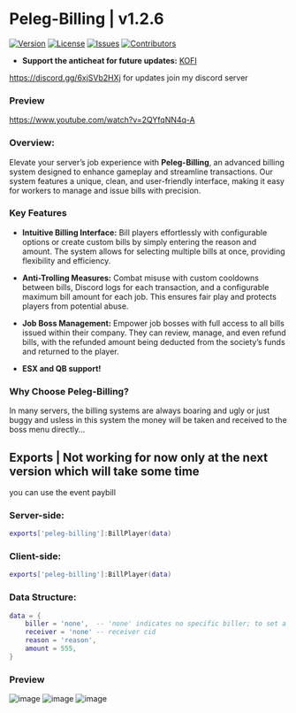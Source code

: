 # Peleg-Billing | v1.2.6

[![Version](https://img.shields.io/badge/version-1.0.0-blue.svg)](link_to_releases)
[![License](https://img.shields.io/badge/license-GNU-green.svg)](https://opensource.org/licenses/MIT)
[![Issues](https://img.shields.io/github/issues/peleg-development/peleg-billing)](https://github.com/peleg-development/peleg-billing/issues)
[![Contributors](https://img.shields.io/github/contributors/peleg-development/peleg-billing)](none)
- **Support the anticheat for future updates:** [KOFI](https://ko-fi.com/peleg)


https://discord.gg/6xjSVb2HXj for updates join my discord server 

### Preview
https://www.youtube.com/watch?v=2QYfqNN4q-A

### Overview: 

Elevate your server’s job experience with **Peleg-Billing**, an advanced billing system designed to enhance gameplay and streamline transactions. Our system features a unique, clean, and user-friendly interface, making it easy for workers to manage and issue bills with precision.

### **Key Features**

- **Intuitive Billing Interface:** Bill players effortlessly with configurable options or create custom bills by simply entering the reason and amount. The system allows for selecting multiple bills at once, providing flexibility and efficiency.

- **Anti-Trolling Measures:** Combat misuse with custom cooldowns between bills, Discord logs for each transaction, and a configurable maximum bill amount for each job. This ensures fair play and protects players from potential abuse.

- **Job Boss Management:** Empower job bosses with full access to all bills issued within their company. They can review, manage, and even refund bills, with the refunded amount being deducted from the society’s funds and returned to the player.

- **ESX and QB support!**
  
### **Why Choose Peleg-Billing?**

In many servers, the billing systems are always boaring and ugly or just buggy and usless in this system the money will be taken and received to the boss menu directly...

## Exports | Not working for now only at the next version which will take some time
you can use the event paybill

### Server-side:
```lua
exports['peleg-billing']:BillPlayer(data)
```

### Client-side:
```lua
exports['peleg-billing']:BillPlayer(data)
```

### Data Structure:
```lua
data = {
    biller = 'none',  -- 'none' indicates no specific biller; to set a real biller, input the biller’s CID
    receiver = 'none' -- receiver cid 
    reason = 'reason',
    amount = 555,
}
```


### Preview
![image](https://github.com/user-attachments/assets/0de7a2bd-6128-4265-92aa-b78c12dbac8a)
![image](https://github.com/user-attachments/assets/513983fe-6077-430b-8bc4-d19f3953f95e)
![image](https://github.com/user-attachments/assets/f5e8fa88-adc0-409c-bf06-731361dbc1f6)


